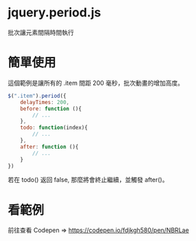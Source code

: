# jquery.period.js
批次讓元素間隔時間執行

# 簡單使用
這個範例是讓所有的 .item 間距 200 毫秒，批次動畫的增加高度。
````javascript
$(".item").period({
    delayTimes: 200,
    before: function (){
        // ...
    },
    todo: function(index){
        // ...
    },
    after: function (){
        // ...
    }
})
````
若在 todo() 返回 false, 那麼將會終止繼續，並觸發 after()。

# 看範例
前往查看 Codepen => https://codepen.io/fdjkgh580/pen/NBRLae
